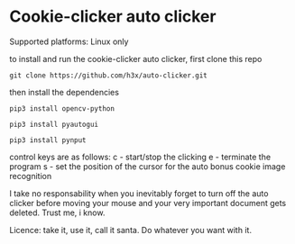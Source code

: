 # Cookie-clicker auto clicker

Supported platforms: Linux only

to install and run the cookie-clicker auto clicker, first clone this repo

```
git clone https://github.com/h3x/auto-clicker.git
```

then install the dependencies

```
pip3 install opencv-python
```
```
pip3 install pyautogui
```
```
pip3 install pynput
```

control keys are as follows:
  c - start/stop the clicking
  e - terminate the program
  s - set the position of the cursor for the auto bonus cookie image recognition

I take no responsability when you inevitably forget to turn off the auto clicker before moving your mouse and your very important document gets deleted. Trust me, i know.

Licence: take it, use it, call it santa. Do whatever you want with it.